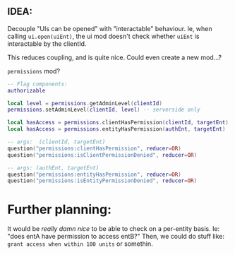 

## IDEA:
Decouple "UIs can be opened" with "interactable" behaviour.
Ie, when calling `ui.open(uiEnt)`, the ui mod doesn't check whether `uiEnt`
is interactable by the clientId.

This reduces coupling, and is quite nice.
Could even create a new mod...?

`permissions` mod?
```lua
-- Flag components:
authorizable

local level = permissions.getAdminLevel(clientId)
permissions.setAdminLevel(clientId, level) -- serverside only

local hasAccess = permissions.clientHasPermission(clientId, targetEnt)
local hasAccess = permissions.entityHasPermission(authEnt, targetEnt)

-- args:  (clientId, targetEnt)
question("permissions:clientHasPermission", reducer=OR)
question("permissions:isClientPermissionDenied", reducer=OR)

-- args: (authEnt, targetEnt)
question("permissions:entityHasPermission", reducer=OR)
question("permissions:isEntityPermissionDenied", reducer=OR)

```




# Further planning:

It would be *really damn nice* to be able to check on a per-entity basis.
Ie:
"does entA have permission to access entB?"
Then, we could do stuff like:
`grant access when within 100 units` or somethin.

